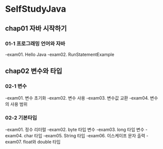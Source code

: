 # SelfStudyJava

## chap01 자바 시작하기
### 01-1 프로그래밍 언어와 자바 
-exam01. Hello Java
-exam02. RunStatementExample

## chap02 변수와 타입
### 02-1 변수
-exam01. 변수 초기화
-exam02. 변수 사용
-exam03. 변수값 교환
-exam04. 변수의 사용 범위
### 02-2 기본타입
-exam01. 정수 리터럴
-exam02. byte 타입 변수
-exam03. long 타입 변수
-exam04. char 타입 
-exam05. String 타입
-exam06. 이스케이프 문자 출력
-exam07. float와 double 타입 
